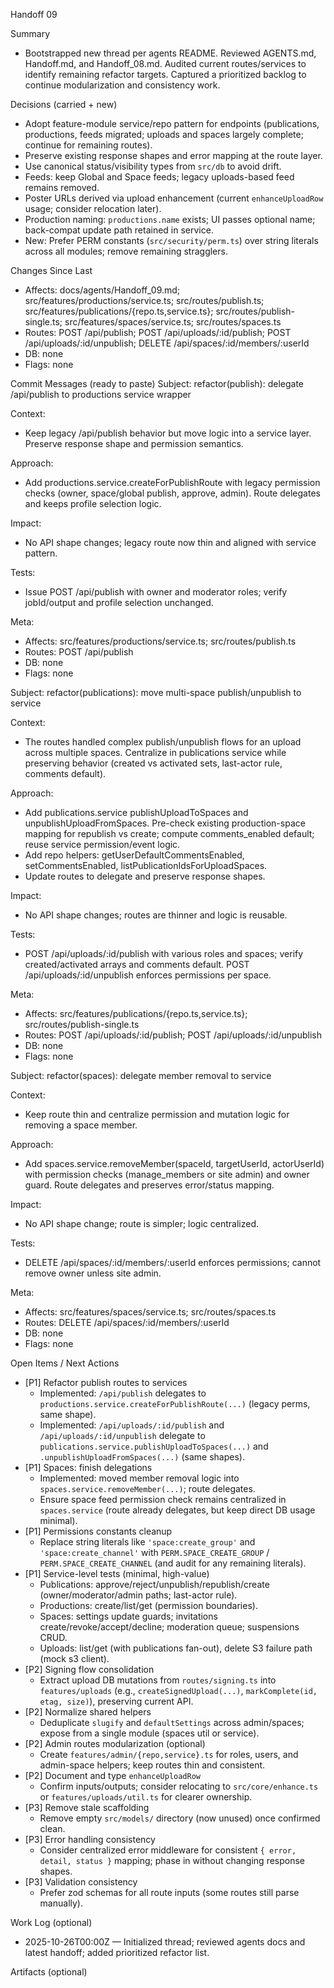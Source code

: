 Handoff 09

Summary
- Bootstrapped new thread per agents README. Reviewed AGENTS.md, Handoff.md, and Handoff_08.md. Audited current routes/services to identify remaining refactor targets. Captured a prioritized backlog to continue modularization and consistency work.

Decisions (carried + new)
- Adopt feature-module service/repo pattern for endpoints (publications, productions, feeds migrated; uploads and spaces largely complete; continue for remaining routes).
- Preserve existing response shapes and error mapping at the route layer.
- Use canonical status/visibility types from `src/db` to avoid drift.
- Feeds: keep Global and Space feeds; legacy uploads-based feed remains removed.
- Poster URLs derived via upload enhancement (current `enhanceUploadRow` usage; consider relocation later).
- Production naming: `productions.name` exists; UI passes optional name; back-compat update path retained in service.
- New: Prefer PERM constants (`src/security/perm.ts`) over string literals across all modules; remove remaining stragglers.

Changes Since Last
- Affects: docs/agents/Handoff_09.md; src/features/productions/service.ts; src/routes/publish.ts; src/features/publications/{repo.ts,service.ts}; src/routes/publish-single.ts; src/features/spaces/service.ts; src/routes/spaces.ts
- Routes: POST /api/publish; POST /api/uploads/:id/publish; POST /api/uploads/:id/unpublish; DELETE /api/spaces/:id/members/:userId
- DB: none
- Flags: none

Commit Messages (ready to paste)
Subject: refactor(publish): delegate /api/publish to productions service wrapper

Context:
- Keep legacy /api/publish behavior but move logic into a service layer. Preserve response shape and permission semantics.

Approach:
- Add productions.service.createForPublishRoute with legacy permission checks (owner, space/global publish, approve, admin). Route delegates and keeps profile selection logic.

Impact:
- No API shape changes; legacy route now thin and aligned with service pattern.

Tests:
- Issue POST /api/publish with owner and moderator roles; verify jobId/output and profile selection unchanged.

Meta:
- Affects: src/features/productions/service.ts; src/routes/publish.ts
- Routes: POST /api/publish
- DB: none
- Flags: none

Subject: refactor(publications): move multi-space publish/unpublish to service

Context:
- The routes handled complex publish/unpublish flows for an upload across multiple spaces. Centralize in publications service while preserving behavior (created vs activated sets, last-actor rule, comments default).

Approach:
- Add publications.service publishUploadToSpaces and unpublishUploadFromSpaces. Pre-check existing production-space mapping for republish vs create; compute comments_enabled default; reuse service permission/event logic.
- Add repo helpers: getUserDefaultCommentsEnabled, setCommentsEnabled, listPublicationIdsForUploadSpaces.
- Update routes to delegate and preserve response shapes.

Impact:
- No API shape changes; routes are thinner and logic is reusable.

Tests:
- POST /api/uploads/:id/publish with various roles and spaces; verify created/activated arrays and comments default. POST /api/uploads/:id/unpublish enforces permissions per space.

Meta:
- Affects: src/features/publications/{repo.ts,service.ts}; src/routes/publish-single.ts
- Routes: POST /api/uploads/:id/publish; POST /api/uploads/:id/unpublish
- DB: none
- Flags: none

Subject: refactor(spaces): delegate member removal to service

Context:
- Keep route thin and centralize permission and mutation logic for removing a space member.

Approach:
- Add spaces.service.removeMember(spaceId, targetUserId, actorUserId) with permission checks (manage_members or site admin) and owner guard. Route delegates and preserves error/status mapping.

Impact:
- No API shape change; route is simpler; logic centralized.

Tests:
- DELETE /api/spaces/:id/members/:userId enforces permissions; cannot remove owner unless site admin.

Meta:
- Affects: src/features/spaces/service.ts; src/routes/spaces.ts
- Routes: DELETE /api/spaces/:id/members/:userId
- DB: none
- Flags: none

Open Items / Next Actions
- [P1] Refactor publish routes to services
  - Implemented: `/api/publish` delegates to `productions.service.createForPublishRoute(...)` (legacy perms, same shape).
  - Implemented: `/api/uploads/:id/publish` and `/api/uploads/:id/unpublish` delegate to `publications.service.publishUploadToSpaces(...)` and `.unpublishUploadFromSpaces(...)` (same shapes).
- [P1] Spaces: finish delegations
  - Implemented: moved member removal logic into `spaces.service.removeMember(...)`; route delegates.
  - Ensure space feed permission check remains centralized in `spaces.service` (route already delegates, but keep direct DB usage minimal).
- [P1] Permissions constants cleanup
  - Replace string literals like `'space:create_group'` and `'space:create_channel'` with `PERM.SPACE_CREATE_GROUP` / `PERM.SPACE_CREATE_CHANNEL` (and audit for any remaining literals).
- [P1] Service-level tests (minimal, high-value)
  - Publications: approve/reject/unpublish/republish/create (owner/moderator/admin paths; last-actor rule).
  - Productions: create/list/get (permission boundaries).
  - Spaces: settings update guards; invitations create/revoke/accept/decline; moderation queue; suspensions CRUD.
  - Uploads: list/get (with publications fan-out), delete S3 failure path (mock s3 client).
- [P2] Signing flow consolidation
  - Extract upload DB mutations from `routes/signing.ts` into `features/uploads` (e.g., `createSignedUpload(...)`, `markComplete(id, etag, size)`), preserving current API.
- [P2] Normalize shared helpers
  - Deduplicate `slugify` and `defaultSettings` across admin/spaces; expose from a single module (spaces util or service).
- [P2] Admin routes modularization (optional)
  - Create `features/admin/{repo,service}.ts` for roles, users, and admin-space helpers; keep routes thin and consistent.
- [P2] Document and type `enhanceUploadRow`
  - Confirm inputs/outputs; consider relocating to `src/core/enhance.ts` or `features/uploads/util.ts` for clearer ownership.
- [P3] Remove stale scaffolding
  - Remove empty `src/models/` directory (now unused) once confirmed clean.
- [P3] Error handling consistency
  - Consider centralized error middleware for consistent `{ error, detail, status }` mapping; phase in without changing response shapes.
- [P3] Validation consistency
  - Prefer zod schemas for all route inputs (some routes still parse manually).

Work Log (optional)
- 2025-10-26T00:00Z — Initialized thread; reviewed agents docs and latest handoff; added prioritized refactor list.

Artifacts (optional)
<!-- none -->
